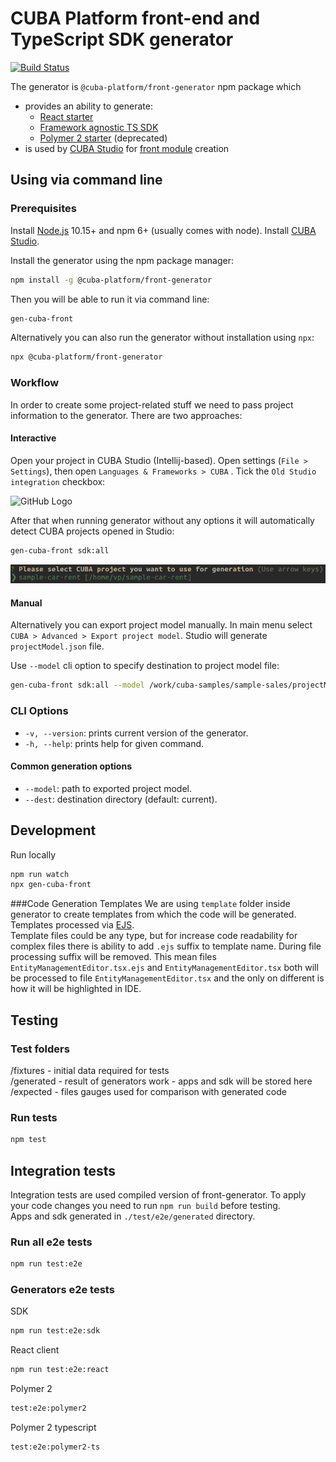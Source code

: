 # CUBA Platform front-end and TypeScript SDK generator

[![Build Status](https://travis-ci.org/cuba-platform/front-generator.svg?branch=master)](https://travis-ci.org/cuba-platform/front-generator)

The generator is `@cuba-platform/front-generator` npm package which
 * provides an ability to generate:
    * [React starter](src/generators/react-typescript/app/template/README.md)
    * [Framework agnostic TS SDK](src/generators/sdk/README.md)
    * [Polymer 2 starter](https://doc.cuba-platform.com/manual-7.0/polymer_ui.html) (deprecated)
 * is used by [CUBA Studio](https://doc.cuba-platform.com/studio/) for [front module](https://doc.cuba-platform.com/manual-7.0/front_ui.html) creation

## Using via command line

### Prerequisites

Install [Node.js](https://nodejs.org/en/download/) 10.15+ and npm 6+ (usually comes with node). Install [CUBA Studio](https://doc.cuba-platform.com/studio/#installation).

Install the generator using the npm package manager: 

```bash
npm install -g @cuba-platform/front-generator
```

Then you will be able to run it via command line:

```bash
gen-cuba-front
```

Alternatively you can also run the generator without installation using `npx`:

```bash
npx @cuba-platform/front-generator
```

### Workflow

In order to create some project-related stuff we need to pass project information to the generator. There are two approaches:

#### Interactive

Open your project in CUBA Studio (Intellij-based). Open settings (`File > Settings`), then open `Languages & Frameworks > CUBA` . Tick the `Old Studio integration` checkbox:

![GitHub Logo](etc/studio-integration.png)

After that when running generator without any options it will automatically detect CUBA projects opened in Studio: 

```bash
gen-cuba-front sdk:all
```
![Interactive project selection](etc/interactive-projects.png)

#### Manual

Alternatively you can export project model manually. In main menu select `CUBA > Advanced > Export project model`. Studio will generate `projectModel.json` file.

Use `--model` cli option to specify destination to project model file:

```bash
gen-cuba-front sdk:all --model /work/cuba-samples/sample-sales/projectModel.json
```


### CLI Options
* `-v, --version`: prints current version of the generator.
* `-h, --help`: prints help for given command.

#### Common generation options 

* `--model`: path to exported project model.
* `--dest`: destination directory (default: current).


## Development
Run locally
```bash
npm run watch
npx gen-cuba-front
```
###Code Generation Templates
We are using ```template``` folder inside generator to create templates from which the code will be generated. 
Templates processed via [EJS](https://ejs.co/). 
<br>
Template files could be any type, 
but for increase code readability for complex files there is ability to add ```.ejs``` suffix to template name.
During file processing suffix will be removed. 
This mean files ```EntityManagementEditor.tsx.ejs``` and ```EntityManagementEditor.tsx``` both will be processed to file
```EntityManagementEditor.tsx``` and the only on different is how it will be highlighted in IDE. 

## Testing

### Test folders

/fixtures - initial data required for tests<br>
/generated - result of generators work - apps and sdk will be stored here<br>
/expected - files gauges used for comparison with generated code<br>


### Run tests
```bash
npm test
```

## Integration tests
Integration tests are used compiled version of front-generator. To apply your code changes you need to run ```npm run build``` before testing.
<br>
Apps and sdk generated in ```./test/e2e/generated``` directory.
### Run all e2e tests
```bash
npm run test:e2e
```

### Generators e2e tests
SDK
```bash
npm run test:e2e:sdk
```
React client
```bash
npm run test:e2e:react
```
Polymer 2
```bash
test:e2e:polymer2
```
Polymer 2 typescript
```bash
test:e2e:polymer2-ts
```
